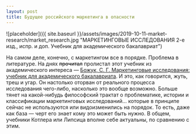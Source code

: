 ```yaml
---
layout: post
title: Будущее российского маркетинга в опасности
---
```


![placeholder]({{ site.baseurl }}/assets/images/2019-10-11-market-research/market_research.jpg "МАРКЕТИНГОВЫЕ ИССЛЕДОВАНИЯ 2-е изд., испр. и доп. Учебник для академического бакалавриат")

На самом деле, конечно, с маркетингом все в порядке. Проблема в литературе.
На днях ~~прочитал~~ пролистал этот учебник из академического интереса — [Божук, С. Г. Маркетинговые исследования: учебник для академического бакалавриата](https://biblio-online.ru/book/marketingovye-issledovaniya-434563).
И это, как говорится, жуть, треш и угар. Он настолько оторван от реального процесса исследования чего-либо, насколько это вообще возможно.
Больше тянет на какой-нибудь философский трактат о проблематике, истории и классификации маркетинговых исследований… которые в принципе сейчас не используются или видоизменились на порядок.
То есть, даже как база — черт его знает кому это может быть нужно. В общем, учебники Котлера или Липсица вполне себе актуальны, по сравнению с этим.
